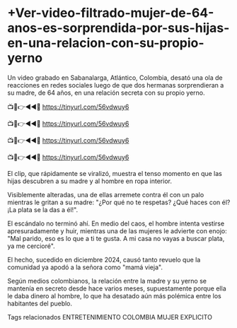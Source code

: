 # +Ver-video-filtrado-mujer-de-64-anos-es-sorprendida-por-sus-hijas-en-una-relacion-con-su-propio-yerno

Un video grabado en Sabanalarga, Atlántico, Colombia, desató una ola de reacciones en redes sociales luego de que dos hermanas sorprendieran a su madre, de 64 años, en una relación secreta con su propio yerno.

📺📱👉◄◄🔴 https://tinyurl.com/56vdwuy6

📺📱👉◄◄🔴 https://tinyurl.com/56vdwuy6

📺📱👉◄◄🔴 https://tinyurl.com/56vdwuy6

📺📱👉◄◄🔴 https://tinyurl.com/56vdwuy6



El clip, que rápidamente se viralizó, muestra el tenso momento en que las hijas descubren a su madre y al hombre en ropa interior.

Visiblemente alteradas, una de ellas arremete contra él con un palo mientras le gritan a su madre: "¿Por qué no te respetas? ¿Qué haces con él? ¡La plata se la das a él!".


El escándalo no terminó ahí. En medio del caos, el hombre intenta vestirse apresuradamente y huir, mientras una de las mujeres le advierte con enojo: "Mal parido, eso es lo que a ti te gusta. A mi casa no vayas a buscar plata, ya me cercioré".


El hecho, sucedido en diciembre 2024, causó tanto revuelo que la comunidad ya apodó a la señora como "mamá vieja".

Según medios colombianos, la relación entre la madre y su yerno se mantenía en secreto desde hace varios meses, supuestamente porque ella le daba dinero al hombre, lo que ha desatado aún más polémica entre los habitantes del pueblo.

Tags relacionados
ENTRETENIMIENTO
COLOMBIA
MUJER
EXPLICITO
